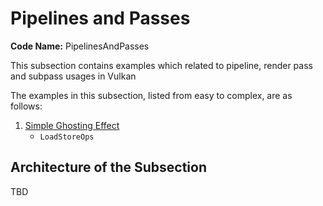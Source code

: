 # Pipelines and Passes

**Code Name:** PipelinesAndPasses

This subsection contains examples which related to pipeline, render pass and subpass usages in Vulkan

The examples in this subsection, listed from easy to complex, are as follows:

1. [Simple Ghosting Effect](/Examples/Fundamentals/PipelinesAndPasses/LoadStoreOps)
   - `LoadStoreOps`

## Architecture of the Subsection

TBD